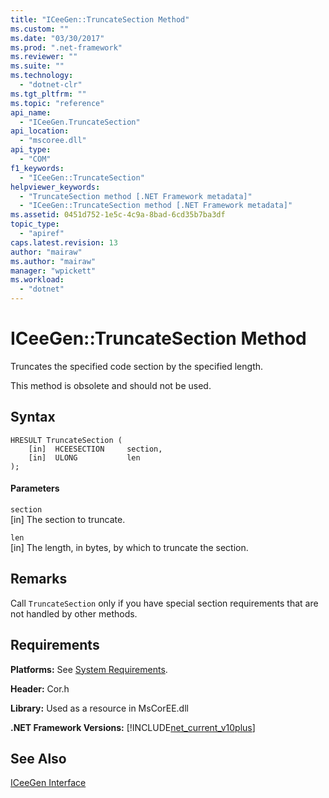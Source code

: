 ```yaml
---
title: "ICeeGen::TruncateSection Method"
ms.custom: ""
ms.date: "03/30/2017"
ms.prod: ".net-framework"
ms.reviewer: ""
ms.suite: ""
ms.technology: 
  - "dotnet-clr"
ms.tgt_pltfrm: ""
ms.topic: "reference"
api_name: 
  - "ICeeGen.TruncateSection"
api_location: 
  - "mscoree.dll"
api_type: 
  - "COM"
f1_keywords: 
  - "ICeeGen::TruncateSection"
helpviewer_keywords: 
  - "TruncateSection method [.NET Framework metadata]"
  - "ICeeGen::TruncateSection method [.NET Framework metadata]"
ms.assetid: 0451d752-1e5c-4c9a-8bad-6cd35b7ba3df
topic_type: 
  - "apiref"
caps.latest.revision: 13
author: "mairaw"
ms.author: "mairaw"
manager: "wpickett"
ms.workload: 
  - "dotnet"
---
```

# ICeeGen::TruncateSection Method
Truncates the specified code section by the specified length.  
  
 This method is obsolete and should not be used.  
  
## Syntax  
  
```  
HRESULT TruncateSection (  
    [in]  HCEESECTION     section,  
    [in]  ULONG           len  
);  
```  
  
#### Parameters  
 `section`  
 [in] The section to truncate.  
  
 `len`  
 [in] The length, in bytes, by which to truncate the section.  
  
## Remarks  
 Call `TruncateSection` only if you have special section requirements that are not handled by other methods.  
  
## Requirements  
 **Platforms:** See [System Requirements](../../../../docs/framework/get-started/system-requirements.md).  
  
 **Header:** Cor.h  
  
 **Library:** Used as a resource in MsCorEE.dll  
  
 **.NET Framework Versions:** [!INCLUDE[net_current_v10plus](../../../../includes/net-current-v10plus-md.md)]  
  
## See Also  
 [ICeeGen Interface](../../../../docs/framework/unmanaged-api/metadata/iceegen-interface.md)
